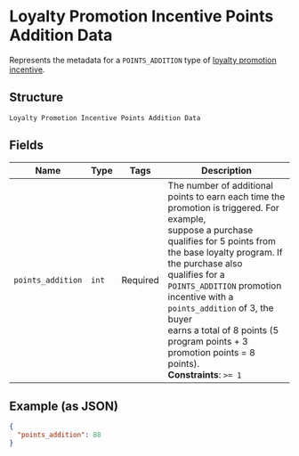 
# Loyalty Promotion Incentive Points Addition Data

Represents the metadata for a `POINTS_ADDITION` type of [loyalty promotion incentive](../../doc/models/loyalty-promotion-incentive.md).

## Structure

`Loyalty Promotion Incentive Points Addition Data`

## Fields

| Name | Type | Tags | Description |
|  --- | --- | --- | --- |
| `points_addition` | `int` | Required | The number of additional points to earn each time the promotion is triggered. For example,<br>suppose a purchase qualifies for 5 points from the base loyalty program. If the purchase also<br>qualifies for a `POINTS_ADDITION` promotion incentive with a `points_addition` of 3, the buyer<br>earns a total of 8 points (5 program points + 3 promotion points = 8 points).<br>**Constraints**: `>= 1` |

## Example (as JSON)

```json
{
  "points_addition": 88
}
```

